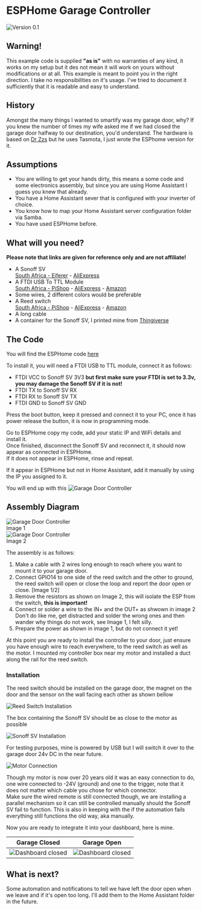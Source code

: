 # ESPHome Garage Controller

![Version 0.1](Images/finished-preinstallation.jpeg)

## Warning!

This example code is supplied **"as is"** with no warranties of any kind, it works on my setup but it des not mean it will work on yours without modifications or at all. This example is meant to point you in the right direction. I take no responsibilities on it's usage. 
I've tried to document it sufficiently that it is readable and easy to understand.

## History

Amongst the many things I wanted to smartify was my garage door, why? If you knew the number of times my wife asked me if we had closed the garage door halfway to our destination, you'd understand.
The hardware is based on [Dr Zzs](https://youtu.be/QMepwpyjMCY) but he uses Tasmota, I just wrote the ESPhome version for it.

## Assumptions

- You are willing to get your hands dirty, this means a some code and some electronics assembly, but since you are using Home Assistant I guess you knew that already.
- You have a Home Assistant sever that is configured with your inverter of choice.
- You know how to map your Home Assistant server configuration folder via Samba.
- You have used ESPHome before.

## What will you need?

**Please note that links are given for reference only and are not affiliate!**

* A Sonoff SV  
  [South Africa - Eiferer](https://eiferer.co.za/products/sonoff®-sv-inching-self-locking-wifi-wireless-switch-5v-24v) -
  [AliExpress](https://www.aliexpress.com/item/4001131764434.html)  
* A FTDI USB To TTL Module  
  [South Africa - PiShop](https://www.pishop.co.za/store/geekcreit-ft232rl-ftdi-usb-to-ttl-serial-converter-adapter-module?keyword=usb%20programmer&category_id=0) - 
  [AliExpress](https://www.aliexpress.com/item/32273550144.html) - [Amazon](https://www.amazon.com/WWZMDiB-FT232RL-Converter-Adapter-Breakout/dp/B0BJKCSZZW/?adgrpid=81891463152&hvadid=585362629887&hvdev=c&hvlocphy=1028632&hvnetw=g&hvqmt=b&hvrand=977913646945187746&hvtargid=kwd-298938143740&hydadcr=20753_13331633)
* Some wires, 2 different colors would be preferable
* A Reed switch  
  [South Africa - PiShop](https://www.pishop.co.za/store/zinc-alloy-alarm-garage-windowrolling-door-reed-switch?keyword=reed&category_id=0) - 
  [AliExpress](https://www.aliexpress.com/item/32933262677.html) - 
  [Amazon](https://www.amazon.com/uxcell-Security-Rolling-Contact-Magnetic/dp/B07F5WKS4N/?crid=FRMK7WT0C9ZD&sprefix=reed+switch+garage,aps,407&th=1aliex)
* A long cable
* A container for the Sonoff SV, I printed mine from [Thingiverse](https://www.thingiverse.com/thing:3459812)

## The Code

You will find the ESPHome code [here](ESPHome\esphome-garage-door-controller.yaml)

To install it, you will need a FTDI USB to TTL module, connect it as follows:
- FTDI VCC to Sonoff SV 3V3 **but first make sure your FTDI is set to 3.3v, you may damage the Sonoff SV if it is not!**
- FTDI TX to Sonoff SV RX
- FTDI RX to Sonoff SV TX
- FTDI GND to Sonoff SV GND

Press the boot button, keep it pressed and connect it to your PC, once it has power release the button, it is now in programming mode.

Go to ESPHome copy my code, add your static IP and WiFi details and install it.  
Once finished, disconnect the Sonoff SV and reconnect it, it should now appear as connected in ESPHome.  
If it does not appear in ESPHome, rinse and repeat.

If it appear in ESPHome but not in Home Assistant, add it manually by using the IP you assigned to it.

You will end up with this
![Garage Door Controller](Images/HA-Integration.jpeg)

## Assembly Diagram

![Garage Door Controller](Images/board-and-housing.jpeg)  
Image 1  
![Garage Door Controller](Images/board-wiring-to-garage-door.jpeg)  
Image 2  

The assembly is as follows:
1. Make a cable with 2 wires long enough to reach where you want to mount it to your garage door.
2. Connect GPIO14 to one side of the reed switch and the other to ground, the reed switch will open or close the loop and report the door open or close. [Image 1/2]
3. Remove the resistors as shown on Image 2, this will isolate the ESP from the switch, **this is important!**
4. Connect or solder a wire to the IN+ and the OUT+ as shwown in image 2 
   Don't do like me, get distracted and solder the wrong ones and then wander why things do not work, see Image 1, I felt silly. 
5. Prepare the power as shown in image 1, but do not connect it yet!

At this point you are ready to install the controller to your door, just ensure you have enough wire to reach everywhere, to the reed switch as well as the motor. I mounted my controller box near my motor and installed a duct along the rail for the reed switch.

### Installation

The reed switch should be installed on the garage door, the magnet on the door and the sensor on the wall facing each other as shown bellow

![Reed Switch Installation](Images/reed-switch-installed.jpeg)

The box containing the Sonoff SV should be as close to the motor as possible

![Sonoff SV Installation](Images/installed-board-in-housing.jpeg)

For testing purposes, mine is powered by USB but I will switch it over to the garage door 24v DC in the near future.

![Motor Connection](Images/garage-door-to-board-wiring.jpeg)

Though my motor is now over 20 years old it was an easy connection to do, one wire connected to -24V (ground) and one to the trigger, note that it does not matter which cable you chose for which connector.   
Make sure the wired remote is still connected though, we are installing a parallel mechanism so it can still be controlled manually should the Sonoff SV fail to function. This is also in keeping with the if the automation fails everything still functions the old way, aka manually. 

Now you are ready to integrate it into your dashboard, here is mine.

| Garage Closed                                                 | Garage Open                                                 |
| ------------------------------------------------------------- | ----------------------------------------------------------- |
| ![Dashboard closed](Images/home-dashboard-garage-closed.jpeg) | ![Dashboard closed](Images/home-dashboard-garage-open.jpeg) |

## What is next?

Some automation and notifications to tell we have left the door open when we leave and if it's open too long.
I'll add them to the Home Assistant folder in the future.
